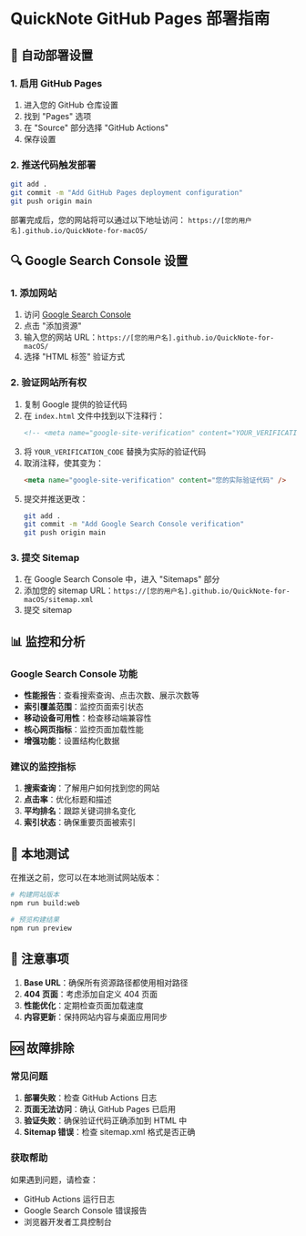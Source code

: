 # QuickNote GitHub Pages 部署指南

## 🚀 自动部署设置

### 1. 启用 GitHub Pages

1. 进入您的 GitHub 仓库设置
2. 找到 "Pages" 选项
3. 在 "Source" 部分选择 "GitHub Actions"
4. 保存设置

### 2. 推送代码触发部署

```bash
git add .
git commit -m "Add GitHub Pages deployment configuration"
git push origin main
```

部署完成后，您的网站将可以通过以下地址访问：
`https://[您的用户名].github.io/QuickNote-for-macOS/`

## 🔍 Google Search Console 设置

### 1. 添加网站

1. 访问 [Google Search Console](https://search.google.com/search-console)
2. 点击 "添加资源"
3. 输入您的网站 URL：`https://[您的用户名].github.io/QuickNote-for-macOS/`
4. 选择 "HTML 标签" 验证方式

### 2. 验证网站所有权

1. 复制 Google 提供的验证代码
2. 在 `index.html` 文件中找到以下注释行：
   ```html
   <!-- <meta name="google-site-verification" content="YOUR_VERIFICATION_CODE" /> -->
   ```
3. 将 `YOUR_VERIFICATION_CODE` 替换为实际的验证代码
4. 取消注释，使其变为：
   ```html
   <meta name="google-site-verification" content="您的实际验证代码" />
   ```
5. 提交并推送更改：
   ```bash
   git add .
   git commit -m "Add Google Search Console verification"
   git push origin main
   ```

### 3. 提交 Sitemap

1. 在 Google Search Console 中，进入 "Sitemaps" 部分
2. 添加您的 sitemap URL：`https://[您的用户名].github.io/QuickNote-for-macOS/sitemap.xml`
3. 提交 sitemap

## 📊 监控和分析

### Google Search Console 功能

- **性能报告**：查看搜索查询、点击次数、展示次数等
- **索引覆盖范围**：监控页面索引状态
- **移动设备可用性**：检查移动端兼容性
- **核心网页指标**：监控页面加载性能
- **增强功能**：设置结构化数据

### 建议的监控指标

1. **搜索查询**：了解用户如何找到您的网站
2. **点击率**：优化标题和描述
3. **平均排名**：跟踪关键词排名变化
4. **索引状态**：确保重要页面被索引

## 🔧 本地测试

在推送之前，您可以在本地测试网站版本：

```bash
# 构建网站版本
npm run build:web

# 预览构建结果
npm run preview
```

## 📝 注意事项

1. **Base URL**：确保所有资源路径都使用相对路径
2. **404 页面**：考虑添加自定义 404 页面
3. **性能优化**：定期检查页面加载速度
4. **内容更新**：保持网站内容与桌面应用同步

## 🆘 故障排除

### 常见问题

1. **部署失败**：检查 GitHub Actions 日志
2. **页面无法访问**：确认 GitHub Pages 已启用
3. **验证失败**：确保验证代码正确添加到 HTML 中
4. **Sitemap 错误**：检查 sitemap.xml 格式是否正确

### 获取帮助

如果遇到问题，请检查：
- GitHub Actions 运行日志
- Google Search Console 错误报告
- 浏览器开发者工具控制台 